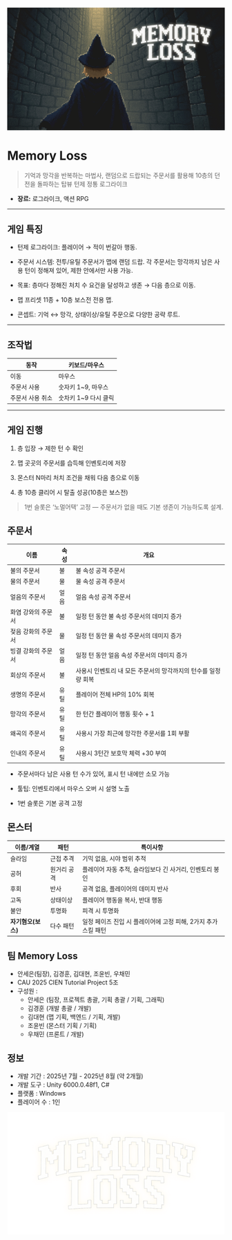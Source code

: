 ![Title](./assets/README_img/Intro_bg_title.png)

# Memory Loss

> 기억과 망각을 반복하는 마법사, 랜덤으로 드랍되는 주문서를 활용해 10층의 던전을 돌파하는 탑뷰 턴제 정통 로그라이크

- **장르:** 로그라이크, 액션 RPG

---

## 게임 특징

- 턴제 로그라이크: 플레이어 → 적이 번갈아 행동.

- 주문서 시스템: 전투/유틸 주문서가 맵에 랜덤 드랍. 각 주문서는 망각까지 남은 사용 턴이 정해져 있어, 제한 안에서만 사용 가능.

- 목표: 층마다 정해진 처치 수 요건을 달성하고 생존 → 다음 층으로 이동.

- 맵 프리셋 11종 + 10층 보스전 전용 맵.

- 콘셉트: 기억 ↔ 망각, 상태이상/유틸 주문으로 다양한 공략 루트.

---

## 조작법

| 동작        | 키보드/마우스        |
|-----------|----------------|
| 이동        | 마우스            |
| 주문서 사용    | 숫자키 1\~9, 마우스  |
| 주문서 사용 취소 | 숫차키 1\~9 다시 클릭 |

---

## 게임 진행

1. 층 입장 → 제한 턴 수 확인

2. 맵 곳곳의 주문서를 습득해 인벤토리에 저장

3. 몬스터 N마리 처치 조건을 채워 다음 층으로 이동

5. 총 10층 클리어 시 탈출 성공(10층은 보스전)

> 1번 슬롯은 ‘노멀어택’ 고정 — 주문서가 없을 때도 기본 생존이 가능하도록 설계.

## 주문서

| 이름                    | 속성   | 개요                                  |
|-----------------------|------|-------------------------------------|
| 불의 주문서                | 불    | 불 속성 공격 주문서                         |
| 물의 주문서                | 물    | 물 속성 공격 주문서                         |
| 얼음의 주문서               | 얼음   | 얼음 속성 공격 주문서                        |
| 화염 강와의 주문서            | 불    | 일정 턴 동안 불 속성 주문서의 데미지 증가            |
| 젖음 강화의 주문서            | 물    | 일정 턴 동안 물 속성 주문서의 데미지 증가            |
| 빙결 강화의 주문서            | 얼음   | 일정 턴 동안 얼음 속성 주문서의 데미지 증가           |
| 회상의 주문서               | 불    | 사용시 인벤토리 내 모든 주문서의 망각까지의 턴수를 일정량 회복 |
| 생명의 주문서               | 유틸   | 플레이어 전체 HP의 10% 회복 |
| 망각의 주문서               | 유틸   | 한 턴간 플레이어 행동 횟수 + 1 |
| 왜곡의 주문서               | 유틸   | 사용시 가장 최근에 망각한 주문서를 1회 부활 |
| 인내의 주문서               | 유틸   | 사용시 3턴간 보호막 체력 +30 부여 |

- 주문서마다 남은 사용 턴 수가 있어, 표시 턴 내에만 소모 가능

- 툴팁: 인벤토리에서 마우스 오버 시 설명 노출

- 1번 슬롯은 기본 공격 고정

## 몬스터
| 이름/계열    | 패턴      | 특이사항                                  |
|----------|---------|---------------------------------------|
| 슬라임      | 근접 추격   | 기믹 없음, 시야 범위 추적                       |
| 공허       | 원거리 공격  | 플레이어 자동 추적, 슬라임보다 긴 사거리, 인벤토리 봉인      |
| 후회       | 반사      | 공격 없음, 플레이어의 데미지 반사                   |
| 고독       | 상태이상    | 플레이어 행동을 복사, 반대 행동                    |
| 불안       | 투명화 | 피격 시 투명화                              |
| **자기혐오(보스)** | 다수 패턴   | 일정 페이즈 진입 시 플레이어에 고정 피해, 2가지 추가 스킬 패턴 |

## 팀 Memory Loss

- 안세은(팀장), 김경훈, 김대현, 조윤빈, 우채민
- CAU 2025 CIEN Tutorial Project 5조
- 구성원 :
  - 안세은 (팀장, 프로젝트 총괄, 기획 총괄 / 기획, 그래픽)
  - 김경훈 (개발 총괄 / 개발)
  - 김대현 (맵 기획, 백엔드 / 기획, 개발)
  - 조윤빈 (몬스터 기획 / 기획)
  - 우채민 (프론트 / 개발)

## 정보
- 개발 기간 : 2025년 7월 - 2025년 8월 (약 2개월)
- 개발 도구 : Unity 6000.0.48f1, C#
- 플랫폼 : Windows
- 플레이어 수 : 1인

![Title](./assets/README_img/Memoryloss_title.png)